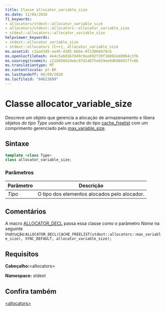 ```yaml
---
title: Classe allocator_variable_size
ms.date: 11/04/2016
f1_keywords:
- allocators/stdext::allocator_variable_size
- allocators/stdext::allocators::allocator_variable_size
- stdext::allocators::allocator_variable_size
helpviewer_keywords:
- stdext::allocator_variable_size
- stdext::allocators [C++], allocator_variable_size
ms.assetid: c3aa4105-ae45-4385-bbbe-9f23060478cb
ms.openlocfilehash: 4e4c5ab0167d49c9ee892f39f18892edd004c3f6
ms.sourcegitcommit: c21b05042debc97d14875e019ee9d698691ffc0b
ms.translationtype: MT
ms.contentlocale: pt-BR
ms.lasthandoff: 06/09/2020
ms.locfileid: "84623699"
---
```

# <a name="allocator_variable_size-class"></a>Classe allocator_variable_size

Descreve um objeto que gerencia a alocação de armazenamento e libera objetos *do tipo Type usando um* cache do tipo [cache_freelist](cache-freelist-class.md) com um comprimento gerenciado pelo [max_variable_size](max-variable-size-class.md).

## <a name="syntax"></a>Sintaxe

```cpp
template <class Type>
class allocator_variable_size;
```

### <a name="parameters"></a>Parâmetros

|Parâmetro|Descrição|
|---------------|-----------------|
|*Tipo*|O tipo dos elementos alocados pelo alocador.|

## <a name="remarks"></a>Comentários

A macro [ALLOCATOR_DECL](allocators-functions.md#allocator_decl) passa essa classe como o parâmetro *Name* na seguinte instrução:`ALLOCATOR_DECL(CACHE_FREELIST(stdext::allocators::max_variable_size), SYNC_DEFAULT, allocator_variable_size);`

## <a name="requirements"></a>Requisitos

**Cabeçalho:**\<allocators>

**Namespace:** stdext

## <a name="see-also"></a>Confira também

[\<allocators>](allocators-header.md)
